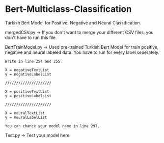 # Bert-Multiclass-Classification
Turkish Bert Model for Positive, Negative and Neural Classification.


mergedCSV.py -> If you don't want to merge your different CSV files, you don't have to run this file.

BertTrainModel.py -> Used pre-trained Turkish Bert Model for train positive, negative and neural labeled data. You have to run for every label seperately. 

    Write in line 254 and 255,
    
    X = negativeTextList
    y = negativeLabelList
    
    /////////////////////  
    
    X = positiveTextList
    y = positiveLabelList
    
    /////////////////////
    
    X = neuralTextList
    y = neuralLabelList
    
    You can chance your model name in line 297.
    
Test.py -> Test your model here.
